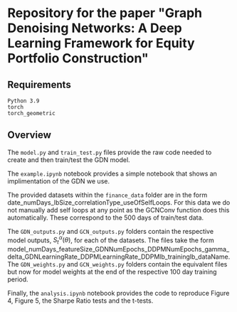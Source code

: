 # Repository for the paper "Graph Denoising Networks: A Deep Learning Framework for Equity Portfolio Construction"



## Requirements
```
Python 3.9
torch
torch_geometric
```
## Overview
The ```model.py``` and ```train_test.py``` files provide the raw code needed to create and then train/test the GDN model.

The ```example.ipynb``` notebook provides a simple notebook that shows an implimentation of the GDN we use.

The provided datasets within the ```finance_data``` folder are in the form date_numDays_lbSize_correlationType_useOfSelfLoops. For this data we do not manually add self loops at any point as the GCNConv function does this automatically. These correspond to the 500 days of train/test data.

The ```GDN_outputs.py``` and ```GCN_outputs.py``` folders contain the respective model outputs, $S_t^\alpha(\theta)$, for each of the datasets. The files take the form model_numDays_featureSize_GDNNumEpochs_DDPMNumEpochs_gamma_delta_GDNLearningRate_DDPMLearningRate_DDPMlb_traininglb_dataName. The ```GDN_weights.py``` and ```GCN_weights.py``` folders contain the equivalent files but now for model weights at the end of the respective 100 day training period.

Finally, the ```analysis.ipynb``` notebook provides the code to reproduce Figure 4, Figure 5, the Sharpe Ratio tests and the t-tests.
